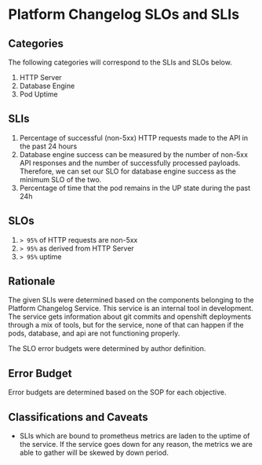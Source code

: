 # Platform Changelog SLOs and SLIs

## Categories
The following categories will correspond to the SLIs and SLOs below.

1. HTTP Server
2. Database Engine
3. Pod Uptime

## SLIs
1. Percentage of successful (non-5xx) HTTP requests made to the API in the past 24 hours
2. Database engine success can be measured by the number of non-5xx API responses and the number of successfully processed payloads. Therefore, we can set our SLO for database engine success as the minimum SLO of the two.
3. Percentage of time that the pod remains in the UP state during the past 24h

## SLOs

1. `> 95%` of HTTP requests are non-5xx
2. `> 95%` as derived from HTTP Server
3. `> 95%` uptime

## Rationale
The given SLIs were determined based on the components belonging to the Platform Changelog Service. This service is an internal tool in development. The service gets information about git commits and openshift deployments through a mix of tools, but for the service, none of that can happen if the pods, database, and api are not functioning properly.

The SLO error budgets were determined by author definition.

## Error Budget
Error budgets are determined based on the SOP for each objective.

## Classifications and Caveats
* SLIs which are bound to prometheus metrics are laden to the uptime of the service. If the service goes down for any reason, the metrics we are able to gather will be skewed by down period.
